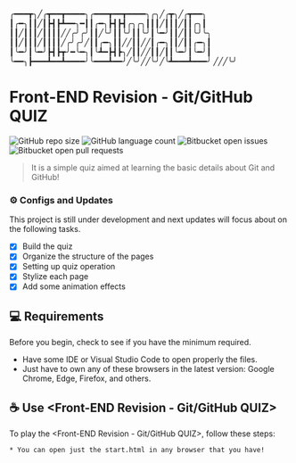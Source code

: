 
╭━━━┳╮╱╭┳━━┳━━━━╮╭━━━┳━━┳━━━━╮╭╮╱╭┳╮╱╭┳━━╮
┃╭━╮┃┃╱┃┣┫┣┻━━╮━┃┃╭━╮┣┫┣┫╭╮╭╮┃┃┃╱┃┃┃╱┃┃╭╮┃
┃┃╱┃┃┃╱┃┃┃┃╱╱╭╯╭╯┃┃╱╰╯┃┃╰╯┃┃╰╯┃╰━╯┃┃╱┃┃╰╯╰╮
┃┃╱┃┃┃╱┃┃┃┃╱╭╯╭╯╱┃┃╭━╮┃┃╱╱┃┃╱╱┃╭━╮┃┃╱┃┃╭━╮┃
┃╰━╯┃╰━╯┣┫┣┳╯━╰━╮┃╰┻━┣┫┣╮╱┃┃╱╱┃┃╱┃┃╰━╯┃╰━╯┃
╰━━╮┣━━━┻━━┻━━━━╯╰━━━┻━━╯╱╰╯╱╱╰╯╱╰┻━━━┻━━━╯
╱╱╱╰╯

# Front-END Revision - Git/GitHub QUIZ

![GitHub repo size](https://img.shields.io/github/repo-size/iuricode/README-template?style=for-the-badge)
![GitHub language count](https://img.shields.io/github/languages/count/iuricode/README-template?style=for-the-badge)
![Bitbucket open issues](https://img.shields.io/bitbucket/issues/iuricode/README-template?style=for-the-badge)
![Bitbucket open pull requests](https://img.shields.io/bitbucket/pr-raw/iuricode/README-template?style=for-the-badge)

> It is a simple quiz aimed at learning the basic details about Git and GitHub!

### ⚙ Configs and Updates

This project is still under development and next updates will focus about on the following tasks.

- [x] Build the quiz
- [x] Organize the structure of the pages
- [x] Setting up quiz operation
- [x] Stylize each page
- [x] Add some animation effects

## 💻 Requirements

Before you begin, check to see if you have the minimum required.
<!---Estes são apenas requisitos de exemplo. Adicionar, duplicar ou remover conforme necessário--->
* Have some IDE or Visual Studio Code to open properly the files.
* Just have to own any of these browsers in the latest version:  Google Chrome, Edge, Firefox, and others.

## ☕ Use <Front-END Revision - Git/GitHub QUIZ>

To play the <Front-END Revision - Git/GitHub QUIZ>, follow these steps:

```
* You can open just the start.html in any browser that you have! 
```
